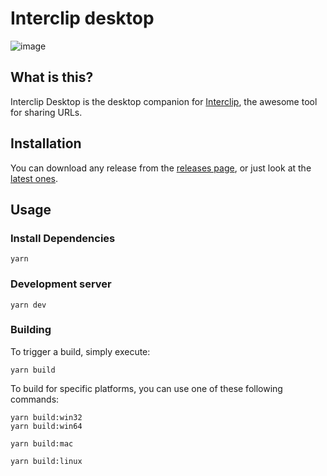 # Interclip desktop

![image](https://user-images.githubusercontent.com/29888641/125501903-2ed0f106-a70f-407b-be45-aee48d7fbd46.png)

## What is this?
Interclip Desktop is the desktop companion for [Interclip](https://github.com/interclip/interclip), the awesome tool for sharing URLs.

## Installation
You can download any release from the [releases page](https://github.com/interclip/desktop/releases), or just look at the [latest ones](https://github.com/interclip/desktop/releases/latest).

## Usage

### Install Dependencies

```
yarn
```

### Development server

```
yarn dev
```

### Building
To trigger a build, simply execute:

```
yarn build
```

To build for specific platforms, you can use one of these following commands:
```
yarn build:win32
yarn build:win64

yarn build:mac

yarn build:linux
```

